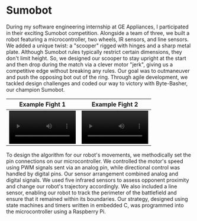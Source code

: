 # Sumobot

During my software engineering internship at GE Appliances, I participated in their exciting Sumobot competition. Alongside a team of three, we built a robot featuring a microcontroller, two wheels, IR sensors, and line sensors. We added a unique twist: a "scooper" rigged with hinges and a sharp metal plate. Although Sumobot rules typically restrict certain dimensions, they don't limit height. So, we designed our scooper to stay upright at the start and then drop during the match via a clever motor "jerk", giving us a competitive edge without breaking any rules. Our goal was to outmaneuver and push the opposing bot out of the ring. Through agile development, we tackled design challenges and coded our way to victory with Byte-Basher, our champion Sumobot.

Example Fight 1 | Example Fight 2
:-: | :-:
<video src=https://github.com/abdulsaleh10/sumo-bot/assets/89872422/b4cc05f0-5541-401b-babc-ea058e176f84 width=180/> | <video src=https://github.com/abdulsaleh10/sumo-bot/assets/89872422/96deccd4-f6ca-49b9-84d4-8a0bb020532b width=180/>

To design the algorithm for our robot's movements, we methodically set the pin connections on our microcontroller. We controlled the motor's speed using PWM signals sent via an analog pin, while directional control was handled by digital pins. Our sensor arrangement combined analog and digital signals. We used five infrared sensors to assess opponent proximity and change our robot's trajectory accordingly. We also included a line sensor, enabling our robot to track the perimeter of the battlefield and ensure that it remained within its boundaries. Our strategy, designed using state machines and timers written in embedded C, was programmed into the microcontroller using a Raspberry Pi.
